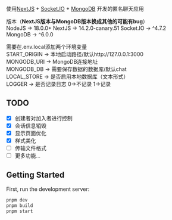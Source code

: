 使用[NextJS](https://nextjs.org/) + [Socket.IO](https://socket.io/zh-CN/) + [MongoDB](https://www.npmjs.com/package/mongodb) 开发的匿名聊天应用  

版本（**NextJS版本与MongoDB版本换成其他的可能有bug**）  
NodeJS -> 18.0.0+
NextJS -> 14.2.0-canary.51
Socket.IO -> ^4.7.2  
MongoDB -> ^6.0.0  

需要在.env.local添加两个环境变量  
START_ORIGIN -> 本地启动路径/默认http://127.0.0.1:3000  
MONGODB_URI  -> MongoDB连接地址  
MONGODB_DB   -> 需要保存数据的数据库/默认chat  
LOCAL_STORE -> 是否启用本地数据库（文本形式）  
LOGGER -> 是否记录日志 0->不记录 1->记录  
## TODO


- [x] 创建者对加入者进行控制
- [x] 会话信息销毁
- [x] 显示页面优化
- [x] 样式美化
- [ ] 传输文件格式
- [ ] 更多功能...

## Getting Started

First, run the development server:

```bash
pnpm dev
pnpm build
pnpm start
```
